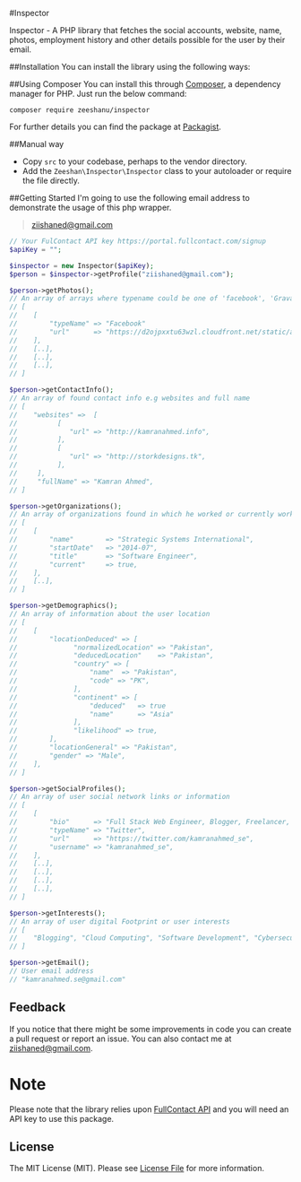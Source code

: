 #Inspector

Inspector - A PHP library that fetches the social accounts, website, name, photos, employment history and other details possible for the user by their email.

##Installation
You can install the library using the following ways:

##Using Composer
You can install this through <a href="http://getcomposer.org/">Composer</a>, a dependency manager for PHP. Just run the below command:

```
composer require zeeshanu/inspector
```

For further details you can find the package at <a href="https://packagist.org/packages/zeeshanu/inspector">Packagist</a>.

##Manual way
- Copy <code>src</code> to your codebase, perhaps to the vendor directory.
- Add the <code>Zeeshan\Inspector\Inspector</code> class to your autoloader or require the file directly.

##Getting Started
I'm going to use the following email address to demonstrate the usage of this php wrapper.

>ziishaned@gmail.com

```php
// Your FulContact API key https://portal.fullcontact.com/signup
$apiKey = "";

$inspector = new Inspector($apiKey);
$person = $inspector->getProfile("ziishaned@gmail.com");

$person->getPhotos();
// An array of arrays where typename could be one of 'facebook', 'Gravatar', 'Twitter' etc
// [
//    [
//        "typeName" => "Facebook"
//        "url"      => "https://d2ojpxxtu63wzl.cloudfront.net/static/a2dcfe7a0136f34ace8c8fd378557a96_ce4301d022a5423869916af01ad8c2c//                       e11f7638b11958db47b89bf4ef7369ab7",
//    ],
//    [..],
//    [..],
//    [..],
// ]

$person->getContactInfo();
// An array of found contact info e.g websites and full name
// [
//    "websites" =>  [
//          [
//             "url" => "http://kamranahmed.info",
//          ],
//          [
//             "url" => "http://storkdesigns.tk",
//          ],
//     ],
//     "fullName" => "Kamran Ahmed",
// ]

$person->getOrganizations();
// An array of organizations found in which he worked or currently working
// [
//    [
//        "name"        => "Strategic Systems International",
//        "startDate"   => "2014-07",
//        "title"       => "Software Engineer",
//        "current"     => true,               
//    ],
//    [..],
// ]

$person->getDemographics();
// An array of information about the user location
// [
//    [
//        "locationDeduced" => [
//              "normalizedLocation" => "Pakistan",
//              "deducedLocation"    => "Pakistan",
//              "country" => [
//                  "name"  => "Pakistan",
//                  "code" => "PK",
//              ],
//              "continent" => [
//                  "deduced"   => true
//                  "name"      => "Asia"
//              ],
//              "likelihood" => true,
//        ],
//        "locationGeneral" => "Pakistan",
//        "gender" => "Male",               
//    ],
// ]

$person->getSocialProfiles();
// An array of user social network links or information
// [
//    [
//        "bio"      => "Full Stack Web Engineer, Blogger, Freelancer, IT Enthusiast, Open Source and Web Lover, PHP and Javascript Fanatic, http://t.co/8lHamq4FpE",
//        "typeName" => "Twitter",
//        "url"      => "https://twitter.com/kamranahmed_se",
//        "username" => "kamranahmed_se",              
//    ],
//    [..],
//    [..],
//    [..],
//    [..],
// ]

$person->getInterests();
// An array of user digital Footprint or user interests
// [
//    "Blogging", "Cloud Computing", "Software Development", "Cybersecurity", "Hacking",
// ]

$person->getEmail();
// User email address
// "kamranahmed.se@gmail.com"
```

## Feedback
If you notice that there might be some improvements in code you can create a pull request or report an issue. You can also contact me at <a href="mailto:ziishaned@gmail.com">ziishaned@gmail.com</a>.

# Note
Please note that the library relies upon <a href="https://portal.fullcontact.com/signup">FullContact API</a> and you will need an API key to use this package.

## License
The MIT License (MIT). Please see [License File](LICENSE.md) for more information.
